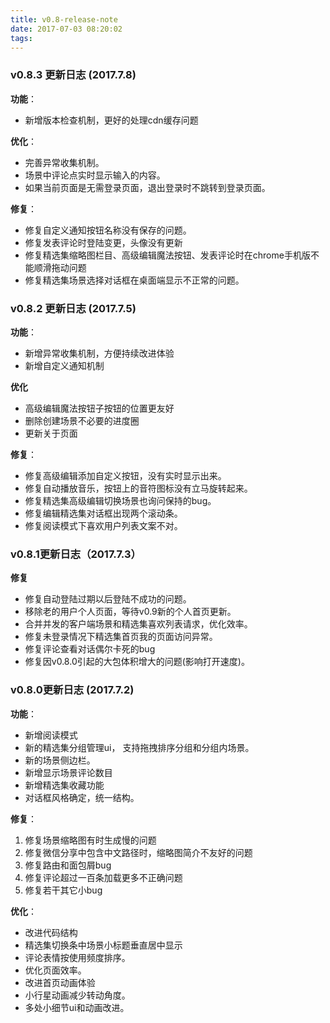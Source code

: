 ```yaml
---
title: v0.8-release-note
date: 2017-07-03 08:20:02
tags:
---
```


### v0.8.3 更新日志 (2017.7.8)

**功能**：

* 新增版本检查机制，更好的处理cdn缓存问题

**优化**：

* 完善异常收集机制。
* 场景中评论点实时显示输入的内容。
* 如果当前页面是无需登录页面，退出登录时不跳转到登录页面。

**修复**：

* 修复自定义通知按钮名称没有保存的问题。
* 修复发表评论时登陆变更，头像没有更新
* 修复精选集缩略图栏目、高级编辑魔法按钮、发表评论时在chrome手机版不能顺滑拖动问题
* 修复精选集场景选择对话框在桌面端显示不正常的问题。


### v0.8.2 更新日志 (2017.7.5)

**功能**：

* 新增异常收集机制，方便持续改进体验
* 新增自定义通知机制

**优化**

* 高级编辑魔法按钮子按钮的位置更友好
* 删除创建场景不必要的进度圈
* 更新关于页面

**修复**：

* 修复高级编辑添加自定义按钮，没有实时显示出来。
* 修复自动播放音乐，按钮上的音符图标没有立马旋转起来。
* 修复精选集高级编辑切换场景也询问保持的bug。
* 修复编辑精选集对话框出现两个滚动条。
* 修复阅读模式下喜欢用户列表文案不对。


### v0.8.1更新日志（2017.7.3）

**修复**

* 修复自动登陆过期以后登陆不成功的问题。
* 移除老的用户个人页面，等待v0.9新的个人首页更新。
* 合并并发的客户端场景和精选集喜欢列表请求，优化效率。
* 修复未登录情况下精选集首页我的页面访问异常。
* 修复评论查看对话偶尔卡死的bug
* 修复因v0.8.0引起的大包体积增大的问题(影响打开速度)。


### v0.8.0更新日志 (2017.7.2)

**功能**：

* 新增阅读模式
* 新的精选集分组管理ui， 支持拖拽排序分组和分组内场景。
* 新的场景侧边栏。
* 新增显示场景评论数目
* 新增精选集收藏功能
* 对话框风格确定，统一结构。

**修复**：

1. 修复场景缩略图有时生成慢的问题
2. 修复微信分享中包含中文路径时，缩略图简介不友好的问题
3. 修复路由和面包屑bug
4. 修复评论超过一百条加载更多不正确问题
5. 修复若干其它小bug

**优化**：

* 改进代码结构
* 精选集切换条中场景小标题垂直居中显示
* 评论表情按使用频度排序。
* 优化页面效率。
* 改进首页动画体验
* 小行星动画减少转动角度。
* 多处小细节ui和动画改进。
